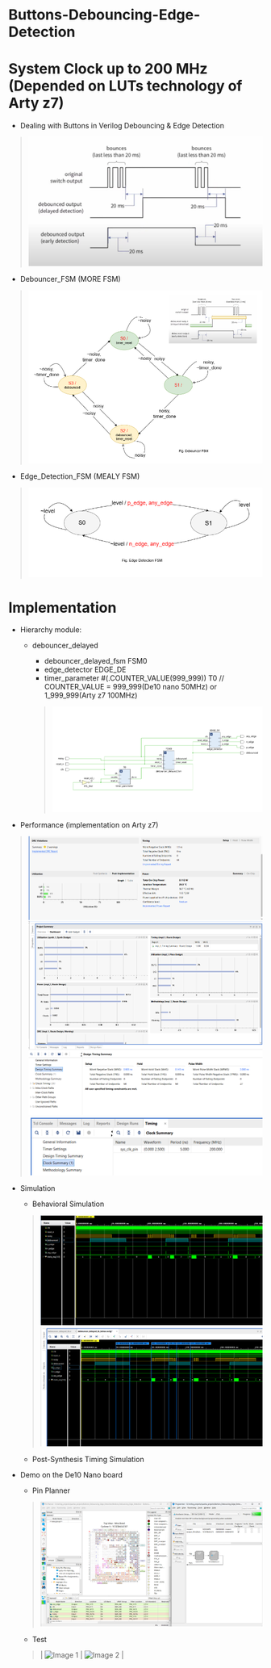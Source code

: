 # Buttons-Debouncing-Edge-Detection
# System Clock up to 200 MHz (Depended on LUTs technology of Arty z7)
* Dealing with Buttons in Verilog Debouncing &amp; Edge Detection

> ![alt text](Image/Dealing%20with%20Buttons.png)


* Debouncer_FSM (MORE FSM)

> ![alt text](Image/debouncer_fsm.png)


* Edge_Detection_FSM (MEALY FSM)

> ![alt text](Image/Edge_Detection_FSM.png)

# Implementation

* Hierarchy module:
    * debouncer_delayed
        * debouncer_delayed_fsm FSM0
        * edge_detector EDGE_DE
        * timer_parameter #(.COUNTER_VALUE(999_999)) T0 // COUNTER_VALUE = 999_999(De10 nano 50MHz) or 1_999_999(Arty z7 100MHz)

        > ![alt text](Image/RTL_ANALYSIS.png)

* Performance (implementation on Arty z7)
> ![alt text](Image/performance1.png)
> ![alt text](Image/performance2.png)
> ![alt text](Image/performance3.png)
> ![alt text](Image/performance4.png)


* Simulation
    * Behavioral Simulation
    > ![alt text](Image/sim1.png)
    > ![alt text](Image/sim2.png)

    * Post-Synthesis Timing Simulation

* Demo on the De10 Nano board
    * Pin Planner
    > ![alt text](Image/pin.png)

    * Test
    > | ![Image 1](pin1.jpg) | ![Image 2](pin1.jpg) |
